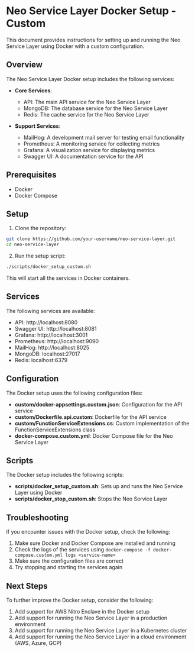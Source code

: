 # Neo Service Layer Docker Setup - Custom

This document provides instructions for setting up and running the Neo Service Layer using Docker with a custom configuration.

## Overview

The Neo Service Layer Docker setup includes the following services:

- **Core Services**:
  - API: The main API service for the Neo Service Layer
  - MongoDB: The database service for the Neo Service Layer
  - Redis: The cache service for the Neo Service Layer

- **Support Services**:
  - MailHog: A development mail server for testing email functionality
  - Prometheus: A monitoring service for collecting metrics
  - Grafana: A visualization service for displaying metrics
  - Swagger UI: A documentation service for the API

## Prerequisites

- Docker
- Docker Compose

## Setup

1. Clone the repository:

```bash
git clone https://github.com/your-username/neo-service-layer.git
cd neo-service-layer
```

2. Run the setup script:

```bash
./scripts/docker_setup_custom.sh
```

This will start all the services in Docker containers.

## Services

The following services are available:

- API: http://localhost:8080
- Swagger UI: http://localhost:8081
- Grafana: http://localhost:3001
- Prometheus: http://localhost:9090
- MailHog: http://localhost:8025
- MongoDB: localhost:27017
- Redis: localhost:6379

## Configuration

The Docker setup uses the following configuration files:

- **custom/docker-appsettings.custom.json**: Configuration for the API service
- **custom/Dockerfile.api.custom**: Dockerfile for the API service
- **custom/FunctionServiceExtensions.cs**: Custom implementation of the FunctionServiceExtensions class
- **docker-compose.custom.yml**: Docker Compose file for the Neo Service Layer

## Scripts

The Docker setup includes the following scripts:

- **scripts/docker_setup_custom.sh**: Sets up and runs the Neo Service Layer using Docker
- **scripts/docker_stop_custom.sh**: Stops the Neo Service Layer

## Troubleshooting

If you encounter issues with the Docker setup, check the following:

1. Make sure Docker and Docker Compose are installed and running
2. Check the logs of the services using `docker-compose -f docker-compose.custom.yml logs <service-name>`
3. Make sure the configuration files are correct
4. Try stopping and starting the services again

## Next Steps

To further improve the Docker setup, consider the following:

1. Add support for AWS Nitro Enclave in the Docker setup
2. Add support for running the Neo Service Layer in a production environment
3. Add support for running the Neo Service Layer in a Kubernetes cluster
4. Add support for running the Neo Service Layer in a cloud environment (AWS, Azure, GCP)
